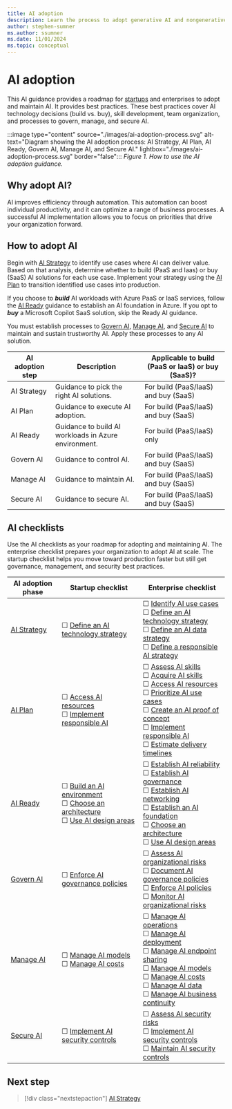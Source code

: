 ```yaml
---
title: AI adoption
description: Learn the process to adopt generative AI and nongenerative AI for startups and enterprises.
author: stephen-sumner
ms.author: ssumner
ms.date: 11/01/2024
ms.topic: conceptual
---
```


# AI adoption

This AI guidance provides a roadmap for [startups](https://www.microsoft.com/startups) and enterprises to adopt and maintain AI. It provides best practices. These best practices cover AI technology decisions (build vs. buy), skill development, team organization, and processes to govern, manage, and secure AI.

:::image type="content" source="./images/ai-adoption-process.svg" alt-text="Diagram showing the AI adoption process: AI Strategy, AI Plan, AI Ready, Govern AI, Manage AI, and Secure AI." lightbox="./images/ai-adoption-process.svg" border="false":::
*Figure 1. How to use the AI adoption guidance.*

## Why adopt AI?

AI improves efficiency through automation. This automation can boost individual productivity, and it can optimize a range of business processes. A successful AI implementation allows you to focus on priorities that drive your organization forward.

## How to adopt AI

Begin with [AI Strategy](./strategy.md) to identify use cases where AI can deliver value. Based on that analysis, determine whether to build (PaaS and Iaas) or buy (SaaS) AI solutions for each use case. Implement your strategy using the [AI Plan](./plan.md) to transition identified use cases into production.

If you choose to ***build*** AI workloads with Azure PaaS or IaaS services, follow the [AI Ready](./ready.md) guidance to establish an AI foundation in Azure. If you opt to ***buy*** a Microsoft Copilot SaaS solution, skip the Ready AI guidance.

You must establish processes to [Govern AI](./govern.md), [Manage AI](./manage.md), and [Secure AI](./secure.md) to maintain and sustain trustworthy AI. Apply these processes to any AI solution.

| AI adoption step | Description | Applicable to build (PaaS or IaaS) or buy (SaaS)? |
|---|---|---|
| AI Strategy | Guidance to pick the right AI solutions. | For build (PaaS/IaaS) and buy (SaaS) |
| AI Plan | Guidance to execute AI adoption. | For build (PaaS/IaaS) and buy (SaaS) |
| AI Ready | Guidance to build AI workloads in Azure environment. | For build (PaaS/IaaS) only |
| Govern AI | Guidance to control AI. | For build (PaaS/IaaS) and buy (SaaS) |
| Manage AI | Guidance to maintain AI. | For build (PaaS/IaaS) and buy (SaaS) |
| Secure AI | Guidance to secure AI. | For build (PaaS/IaaS) and buy (SaaS) |

## AI checklists

Use the AI checklists as your roadmap for adopting and maintaining AI. The enterprise checklist prepares your organization to adopt AI at scale. The startup checklist helps you move toward production faster but still get governance, management, and security best practices.

| AI adoption phase | Startup checklist | Enterprise checklist |
|---|---|---|
| [AI Strategy](./strategy.md) | &#9744; [Define an AI technology strategy](./strategy.md#define-an-ai-technology-strategy) | &#9744; [Identify AI use cases](./strategy.md#identify-ai-use-cases) <br> &#9744; [Define an AI technology strategy](./strategy.md#define-an-ai-technology-strategy) <br> &#9744; [Define an AI data strategy](./strategy.md#define-an-ai-data-strategy) <br> &#9744; [Define a responsible AI strategy](./strategy.md#define-a-responsible-ai-strategy) |
| [AI Plan](./plan.md) | &#9744; [Access AI resources](./plan.md#access-ai-resources) <br> &#9744; [Implement responsible AI](./plan.md#implement-responsible-ai) | &#9744; [Assess AI skills](./plan.md#assess-ai-skills) <br> &#9744; [Acquire AI skills](./plan.md#acquire-ai-skills) <br> &#9744; [Access AI resources](./plan.md#access-ai-resources) <br> &#9744; [Prioritize AI use cases](./plan.md#prioritize-ai-use-cases) <br> &#9744; [Create an AI proof of concept](./plan.md#create-an-ai-proof-of-concept) <br> &#9744; [Implement responsible AI](./plan.md#implement-responsible-ai) <br> &#9744; [Estimate delivery timelines](./plan.md#estimate-delivery-timelines) |
| [AI Ready](./ready.md) | &#9744; [Build an AI environment](./ready.md#build-an-ai-environment) <br> &#9744; [Choose an architecture](./platform/architectures.md) <br> &#9744; [Use AI design areas](./platform/resource-selection.md) | &#9744; [Establish AI reliability](./ready.md#establish-ai-reliability) <br> &#9744; [Establish AI governance](./ready.md#establish-ai-governance) <br> &#9744; [Establish AI networking](./ready.md#establish-ai-networking) <br> &#9744; [Establish an AI foundation](./ready.md#use-azure-landing-zone) <br> &#9744; [Choose an architecture](./platform/architectures.md) <br> &#9744; [Use AI design areas](./platform/resource-selection.md) |
| [Govern AI](./govern.md) | &#9744; [Enforce AI governance policies](./govern.md#enforce-ai-governance-policies) | &#9744; [Assess AI organizational risks](./govern.md#assess-ai-organizational-risks) <br> &#9744; [Document AI governance policies](./govern.md#document-ai-governance-policies) <br> &#9744; [Enforce AI policies](./govern.md#enforce-ai-governance-policies) <br> &#9744; [Monitor AI organizational risks](./govern.md#monitor-ai-organizational-risks) |
| [Manage AI](./manage.md) | &#9744; [Manage AI models](./manage.md#manage-ai-models) <br> &#9744; [Manage AI costs](./manage.md#manage-ai-costs) | &#9744; [Manage AI operations](./manage.md#manage-ai-operations) <br> &#9744; [Manage AI deployment](./manage.md#manage-ai-deployment) <br> &#9744; [Manage AI endpoint sharing](./manage.md#manage-ai-endpoint-sharing) <br> &#9744; [Manage AI models](./manage.md#manage-ai-models) <br> &#9744; [Manage AI costs](./manage.md#manage-ai-costs) <br> &#9744; [Manage AI data](./manage.md#manage-ai-data) <br> &#9744; [Manage AI business continuity](./manage.md#manage-ai-business-continuity) |
| [Secure AI](./secure.md) | &#9744; [Implement AI security controls](./secure.md#implement-ai-security-controls) | &#9744; [Assess AI security risks](./secure.md#assess-ai-security-risks) <br> &#9744; [Implement AI security controls](./secure.md#implement-ai-security-controls) <br> &#9744; [Maintain AI security controls](./secure.md#maintain-ai-security-controls) |

## Next step

> [!div class="nextstepaction"]
> [AI Strategy](strategy.md)
